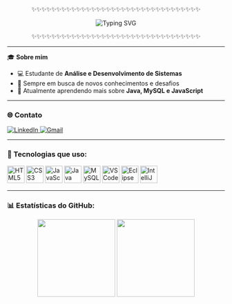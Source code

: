 <p align="center">✨✨✨✨✨✨✨✨✨✨✨✨✨✨✨✨✨✨✨✨✨✨✨✨✨✨✨✨✨✨✨✨✨✨</p>

<p align="center">
  <img src="https://readme-typing-svg.herokuapp.com?lines=Olá!+Bem-vindo(a)+ao+perfil!;Meu+nome+é+Luana+Pereira;Sou+estudante+de+Análise+e+Desenvolvimento+de+Sistemas&center=true&width=650&height=60&color=F76C6C&size=22" alt="Typing SVG" />
</p>

<p align="center">✨✨✨✨✨✨✨✨✨✨✨✨✨✨✨✨✨✨✨✨✨✨✨✨✨✨✨✨✨✨✨✨✨✨</p>

---

🎓 **Sobre mim**

- 💻 Estudante de **Análise e Desenvolvimento de Sistemas**
- 🚀 Sempre em busca de novos conhecimentos e desafios
- 🌱 Atualmente aprendendo mais sobre **Java, MySQL e JavaScript**

---

### 🌐 Contato

<p align="left">
  <a href="https://www.linkedin.com/in/luana-pereira-018593341" target="_blank">
    <img src="https://img.shields.io/badge/-LinkedIn-0A66C2?style=for-the-badge&logo=linkedin&logoColor=white" alt="LinkedIn">
  </a>
  <a href="mailto:luanapereira4516@gmail.com">
    <img src="https://img.shields.io/badge/-Email-D14836?style=for-the-badge&logo=gmail&logoColor=white" alt="Gmail">
  </a>
</p>

---

### 🚀 Tecnologias que uso:

<p align="left">
  <img src="https://cdn.jsdelivr.net/gh/devicons/devicon/icons/html5/html5-original.svg" width="40" height="40" alt="HTML5" />
  <img src="https://cdn.jsdelivr.net/gh/devicons/devicon/icons/css3/css3-original.svg" width="40" height="40" alt="CSS3" />
  <img src="https://cdn.jsdelivr.net/gh/devicons/devicon/icons/javascript/javascript-original.svg" width="40" height="40" alt="JavaScript" />
  <img src="https://cdn.jsdelivr.net/gh/devicons/devicon/icons/java/java-original.svg" width="40" height="40" alt="Java" />
  <img src="https://cdn.jsdelivr.net/gh/devicons/devicon/icons/mysql/mysql-original.svg" width="40" height="40" alt="MySQL" />
  <img src="https://cdn.jsdelivr.net/gh/devicons/devicon/icons/vscode/vscode-original.svg" width="40" height="40" alt="VS Code" />
  <img src="https://cdn.jsdelivr.net/gh/devicons/devicon/icons/eclipse/eclipse-original.svg" width="40" height="40" alt="Eclipse" />
  <img src="https://cdn.jsdelivr.net/gh/devicons/devicon/icons/intellij/intellij-original.svg" width="40" height="40" alt="IntelliJ IDEA" />
</p>

---

### 📊 Estatísticas do GitHub:

<p align="center">
  <img height="180em" src="https://github-readme-stats.vercel.app/api?username=LuluPereira&show_icons=true&theme=radical" />
  <img height="180em" src="https://github-readme-stats.vercel.app/api/top-langs/?username=LuluPereira&layout=compact&theme=radical" />
</p>
